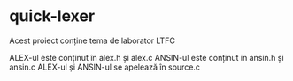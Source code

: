 # quick-lexer
Acest proiect conține tema de laborator LTFC

ALEX-ul este conținut în alex.h și alex.c
ANSIN-ul este conținut in ansin.h și ansin.c
ALEX-ul și ANSIN-ul se apelează în source.c

